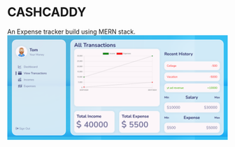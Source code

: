 <h1>CASHCADDY</h1> 
 An Expense tracker build using MERN stack. 
 <img src="frontend/src/img/SS1.png">

